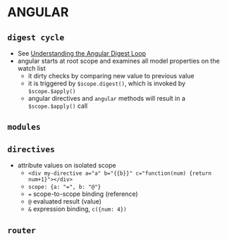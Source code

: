# ANGULAR

## `digest cycle`
* See [Understanding the Angular Digest Loop](http://techiejs.com/Blog/Post/Understanding-The-AngularJS-Digest-Loop)
* angular starts at root scope and examines all model properties on the watch list
  * it dirty checks by comparing new value to previous value
  * it is triggered by `$scope.digest()`, which is invoked by `$scope.$apply()`
  * angular directives and `angular` methods will result in a `$scope.$apply()` call

## `modules`

## `directives`
* attribute values on isolated scope
  * `<div my-directive a="a" b="{{b}}" c="function(num) {return num+1}"></div>`
  * `scope: {a: "=", b: "@"}`
  * `=` scope-to-scope binding (reference)
  * `@` evaluated result (value)
  * `&` expression binding, `c({num: 4})`

## `router`
